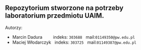 ## Repozytorium stworzone na potrzeby laboratorium przedmiotu UAIM.

Autorzy:
* Marcin Dadura &nbsp;&nbsp;&nbsp;&nbsp;&nbsp;&nbsp;&nbsp; indeks: `303688`&nbsp;&nbsp; mail:`01149350@pw.edu.pl`
* Maciej Włodarczyk &nbsp;&nbsp;indeks: `303725` &nbsp;&nbsp;mail:`01149387@pw.edu.pl`



